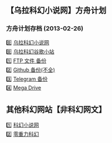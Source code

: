 ## 【乌拉科幻小说网】方舟计划
### 方舟计划存档 (2013-02-26)

0️⃣ [乌拉科幻小说网](http://www.wulali.info/)  
0️⃣ [乌拉科幻谷歌小站](https://sites.google.com/site/hoorayfox/)  
1️⃣ [FTP 文件 备份](http://sffred.xyz:81/sfst/)   
2️⃣ [Github 备份(不全)](https://github.com/c0710204/kindle_book_site/tree/master/%E3%80%8E%E4%B9%8C%E6%8B%89%E7%A7%91%E5%B9%BB%E5%B0%8F%E8%AF%B4%E7%BD%91%E3%80%8F%E6%96%B9%E8%88%9F%E8%AE%A1%E5%88%92%E5%AD%98%E6%A1%A3(2013-02-26))  
3️⃣ [Telegram 备份](https://t.me/wulali)  
4️⃣ [Mega Drive](https://mega.nz/folder/iV5R0Ygb#-HIpatqCLAuHEE3A-xAbBg)

## 其他科幻网站【非科幻网文】  
1️⃣ [科幻小说网](http://www.kehuan.net.cn/)  
2️⃣ [零重力科幻](https://www.0gsf.com/)  
